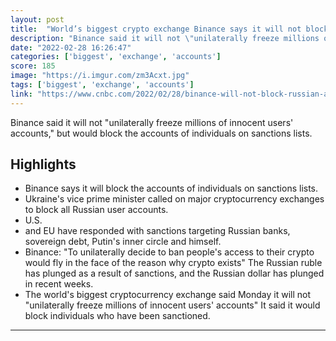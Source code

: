 ```yaml
---
layout: post
title:  "World’s biggest crypto exchange Binance says it will not block Russian accounts despite Ukraine request"
description: "Binance said it will not \"unilaterally freeze millions of innocent users' accounts,\" but would block the accounts of individuals on sanctions lists."
date: "2022-02-28 16:26:47"
categories: ['biggest', 'exchange', 'accounts']
score: 185
image: "https://i.imgur.com/zm3Acxt.jpg"
tags: ['biggest', 'exchange', 'accounts']
link: "https://www.cnbc.com/2022/02/28/binance-will-not-block-russian-accounts-after-ukraine-request.html"
---
```


Binance said it will not \"unilaterally freeze millions of innocent users' accounts,\" but would block the accounts of individuals on sanctions lists.

## Highlights

- Binance says it will block the accounts of individuals on sanctions lists.
- Ukraine's vice prime minister called on major cryptocurrency exchanges to block all Russian user accounts.
- U.S.
- and EU have responded with sanctions targeting Russian banks, sovereign debt, Putin's inner circle and himself.
- Binance: "To unilaterally decide to ban people's access to their crypto would fly in the face of the reason why crypto exists" The Russian ruble has plunged as a result of sanctions, and the Russian dollar has plunged in recent weeks.
- The world's biggest cryptocurrency exchange said Monday it will not "unilaterally freeze millions of innocent users' accounts" It said it would block individuals who have been sanctioned.

---
